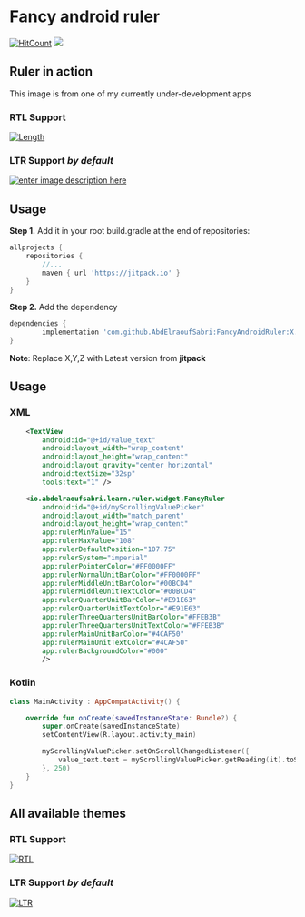 # Fancy android ruler
[![HitCount](http://hits.dwyl.com/AbdElraoufSabri/FancyAndroidRuler.svg)](http://hits.dwyl.com/AbdElraoufSabri/FancyAndroidRuler) [![](https://jitpack.io/v/AbdElraoufSabri/FancyAndroidRuler.svg)](https://jitpack.io/#AbdElraoufSabri/FancyAndroidRuler)

## Ruler in action

This image is from one of my currently under-development apps
### RTL Support

[![Length][1]][1]

### LTR Support _by default_
[![enter image description here][2]][2]

## Usage
**Step 1.** Add it in your root build.gradle at the end of repositories:

```groovy
allprojects {
    repositories {
        //...
        maven { url 'https://jitpack.io' }
    }
}
```

**Step 2.** Add the dependency

```groovy
dependencies {
        implementation 'com.github.AbdElraoufSabri:FancyAndroidRuler:X.Y.Z'
}
```
**Note**: Replace X,Y,Z with Latest version from **jitpack** 
## Usage
### XML
```xml
    <TextView
        android:id="@+id/value_text"
        android:layout_width="wrap_content"
        android:layout_height="wrap_content"
        android:layout_gravity="center_horizontal"
        android:textSize="32sp"
        tools:text="1" />

    <io.abdelraoufsabri.learn.ruler.widget.FancyRuler
        android:id="@+id/myScrollingValuePicker"
        android:layout_width="match_parent"
        android:layout_height="wrap_content"
        app:rulerMinValue="15"
        app:rulerMaxValue="108"
        app:rulerDefaultPosition="107.75"
        app:rulerSystem="imperial"
        app:rulerPointerColor="#FF0000FF"
        app:rulerNormalUnitBarColor="#FF0000FF"
        app:rulerMiddleUnitBarColor="#00BCD4"
        app:rulerMiddleUnitTextColor="#00BCD4"
        app:rulerQuarterUnitBarColor="#E91E63"
        app:rulerQuarterUnitTextColor="#E91E63"
        app:rulerThreeQuartersUnitBarColor="#FFEB3B"
        app:rulerThreeQuartersUnitTextColor="#FFEB3B"
        app:rulerMainUnitBarColor="#4CAF50"
        app:rulerMainUnitTextColor="#4CAF50"
        app:rulerBackgroundColor="#000"
        />
```

### Kotlin
```kotlin
class MainActivity : AppCompatActivity() {

    override fun onCreate(savedInstanceState: Bundle?) {
        super.onCreate(savedInstanceState)
        setContentView(R.layout.activity_main)

        myScrollingValuePicker.setOnScrollChangedListener({
            value_text.text = myScrollingValuePicker.getReading(it).toString()
        }, 250)
    }
}

```
## All available themes
### RTL Support

[![RTL][3]][3]

### LTR Support _by default_

[![LTR][4]][4]


  [1]: https://i.stack.imgur.com/sPlfr.gif
  [2]: https://i.stack.imgur.com/TYVLr.gif
  [3]: https://i.stack.imgur.com/nA2hK.png
  [4]: https://i.stack.imgur.com/uGiTD.png
